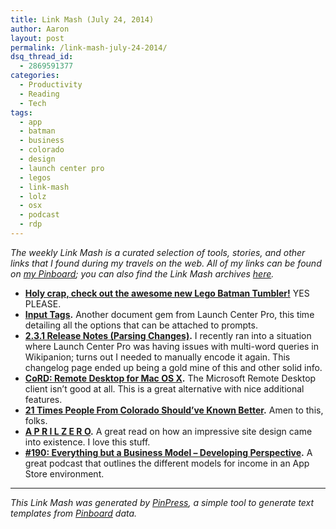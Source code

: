 ```yaml
---
title: Link Mash (July 24, 2014)
author: Aaron
layout: post
permalink: /link-mash-july-24-2014/
dsq_thread_id:
  - 2869591377
categories:
  - Productivity
  - Reading
  - Tech
tags:
  - app
  - batman
  - business
  - colorado
  - design
  - launch center pro
  - legos
  - link-mash
  - lolz
  - osx
  - podcast
  - rdp
---
```

*The weekly Link Mash is a curated selection of tools, stories, and other links that I found during my travels on the web. All of my links can be found on&nbsp;<a title="Bachya's Pinboard: Link Mash" href="https://pinboard.in/u:bachya/t:link-mash/" target="_blank">my Pinboard</a>; you can also find the Link Mash archives <a href="/tag/link-mash/" target="_blank">here</a>.*

  * **<a title="Holy crap, check out the awesome new Lego Batman Tumbler!" href="http://lego.gizmodo.com/holy-crap-check-out-the-awesome-new-lego-batman-tumble-1608314602/+ericlimer" target="_blank">Holy crap, check out the awesome new Lego Batman Tumbler!</a>** YES PLEASE.
  * **<a title="Input Tags" href="http://help.contrast.co/hc/en-us/articles/201915128-Input-Tags" target="_blank">Input Tags</a>.** Another document gem from Launch Center Pro, this time detailing all the options that can be attached to prompts.
  * **<a title="2.3.1 Release Notes (Parsing Changes)" href="http://help.contrast.co/hc/en-us/articles/202600703-2-3-1-Release-Notes-Parsing-Changes-" target="_blank">2.3.1 Release Notes (Parsing Changes)</a>.** I recently ran into a situation where Launch Center Pro was having issues with multi-word queries in Wikipanion; turns out I needed to manually encode it again. This changelog page ended up being a gold mine of this and other solid info.
  * **<a title="CoRD: Remote Desktop for Mac OS X" href="http://cord.sourceforge.net/" target="_blank">CoRD: Remote Desktop for Mac OS X</a>.** The Microsoft Remote Desktop client isn&#8217;t good at all. This is a great alternative with nice additional features.
  * **<a title="21 Times People From Colorado Should've Known Better" href="http://www.buzzfeed.com/christianzamora/times-you-shouldve-known-better-as-a-coloradan" target="_blank">21 Times People From Colorado Should&#8217;ve Known Better</a>.** Amen to this, folks.
  * **<a title="A P R I L Z E R O" href="http://aprilzero.com/journal/making-of-aprilzero/" target="_blank">A P R I L Z E R O</a>.** A great read on how an impressive site design came into existence. I love this stuff.
  * **<a title="#190: Everything but a Business Model - Developing Perspective" href="http://developingperspective.com/2014/07/03/0/" target="_blank">#190: Everything but a Business Model &#8211; Developing Perspective</a>.** A great podcast that outlines the different models for income in an App Store environment.

* * *

*This Link Mash was generated by <a title="PinPress" href="https://github.com/bachya/pinpress" target="_blank">PinPress</a>, a simple tool to generate text templates from <a title="Pinboard" href="https://pinboard.in" target="_blank">Pinboard</a> data.*

